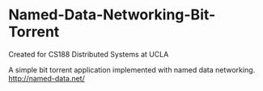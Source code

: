 # Named-Data-Networking-Bit-Torrent
Created for CS188 Distributed Systems at UCLA

A simple bit torrent application implemented with named data networking.
http://named-data.net/
